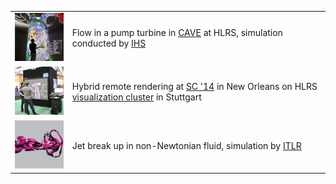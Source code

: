 <table>
<tr>
<td><a href="vistle-ihs.jpg"><img src="vistle-ihs-small.jpg"/></a></td><td>Flow in a pump turbine in <a href="http://hlrs.de/cave/">CAVE</a> at HLRS, simulation conducted by <a href="https://www.ihs.uni-stuttgart.de/">IHS</a></td>
</tr><tr>
<td><a href="vistle-remote.jpg"><img src="vistle-remote-small.jpg"/></a></td><td>Hybrid remote rendering at <a href="http://sc14.supercomputing.org/">SC '14</a> in New Orleans on HLRS <a href="http://hlrs.de/cave/">visualization cluster</a> in Stuttgart</td>
</tr><tr>
<td><a href="vistle-itlr.jpg"><img src="vistle-itlr-small.jpg"/></a></td><td>Jet break up in non-Newtonian fluid, simulation by <a href="https://www.itlr.uni-stuttgart.de/">ITLR</a></td>
</tr>
</table>


